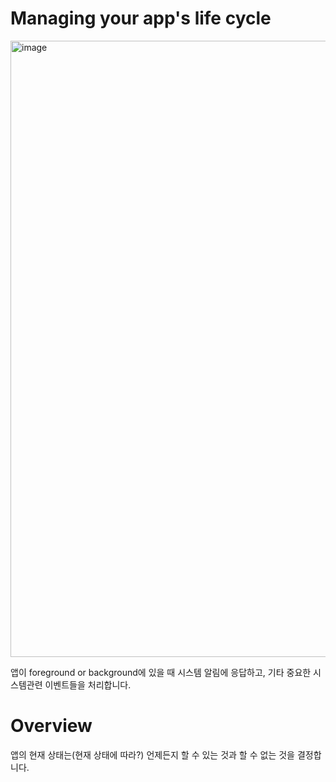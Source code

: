 # Managing your app's life cycle

<img width="986" alt="image" src="https://github.com/jaehoon9186/study/assets/83233720/d7420e48-901a-4127-8e6e-e83a26891cf3">

앱이 foreground or background에 있을 때 시스템 알림에 응답하고, 기타 중요한 시스템관련 이벤트들을 처리합니다. 

# Overview

앱의 현재 상태는(현재 상태에 따라?) 언제든지 할 수 있는 것과 할 수 없는 것을 결정합니다. 
